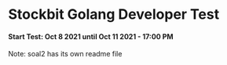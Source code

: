 # Stockbit Golang Developer Test

#### Start Test: Oct 8 2021 until Oct 11 2021 - 17:00 PM

Note: soal2 has its own readme file